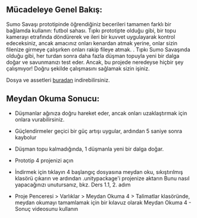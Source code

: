 ## Mücadeleye Genel Bakış:
Sumo Savaşı prototipinde öğrendiğiniz becerileri tamamen farklı bir bağlamda kullanın: futbol sahası. Tıpkı prototipte olduğu gibi, bir topu kamerayı etrafında döndürerek ve ileri bir kuvvet uygulayarak kontrol edeceksiniz, ancak amacınız onları kenardan atmak yerine, onlar sizin filenize girmeye çalışırken onları rakip fileye atmak. . Tıpkı Sumo Savaşında olduğu gibi, her turdan sonra daha fazla düşman topuyla yeni bir dalga doğar ve savunmanızı test eder. Ancak, bu projede neredeyse hiçbir şey çalışmıyor! Doğru şekilde çalışmasını sağlamak sizin işiniz.

Dosya ve assetleri [buradan](https://drive.google.com/file/d/18rCy89WKBW-FtH89fxLw1zTr2M_8g6yH/view?usp=sharing) indirebilirsiniz.

## Meydan Okuma Sonucu:
- Düşmanlar ağınıza doğru hareket eder, ancak onları uzaklaştırmak için onlara vurabilirsiniz.
- Güçlendirmeler geçici bir güç artışı uygular, ardından 5 saniye sonra kaybolur
- Düşman topu kalmadığında, 1 düşmanla yeni bir dalga doğar.

- Prototip 4 projenizi açın
- İndirmek için tıklayın 4 başlangıç ​​dosyasına meydan oku, sıkıştırılmış klasörü çıkarın ve ardından .unitypackage'i projenize aktarın Bunu nasıl yapacağınızı unutursanız, bkz. Ders 1.1, 2. adım
- Proje Penceresi > Varlıklar > Meydan Okuma 4 > Talimatlar klasöründe, meydan okumayı tamamlamak için bir kılavuz olarak Meydan Okuma 4 - Sonuç videosunu kullanın
